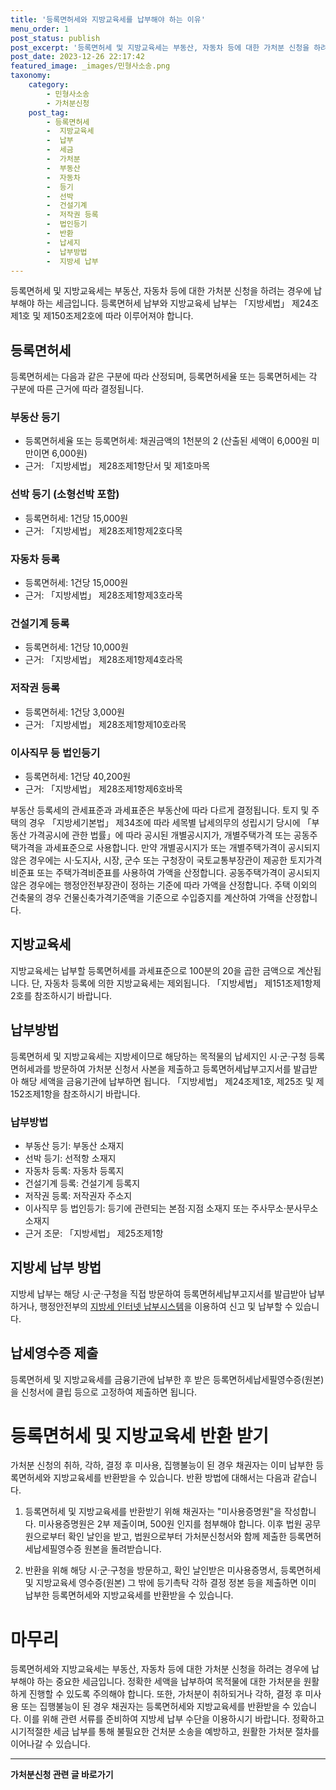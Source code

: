 ```yaml
---
title: '등록면허세와 지방교육세를 납부해야 하는 이유'
menu_order: 1
post_status: publish
post_excerpt: '등록면허세 및 지방교육세는 부동산, 자동차 등에 대한 가처분 신청을 하려는 경우에 납부해야 하는 세금입니다. 등록면허세 납부와 지방교육세 납부는  지방세법  제24조제1호 및 제150조제2호에 따라 이루어져야 합니다.'
post_date: 2023-12-26 22:17:42
featured_image: _images/민형사소송.png
taxonomy:
    category:
        - 민형사소송
        - 가처분신청
    post_tag:
        - 등록면허세
        -  지방교육세
        -  납부
        -  세금
        -  가처분
        -  부동산
        -  자동차
        -  등기
        -  선박
        -  건설기계
        -  저작권 등록
        -  법인등기
        -  반환
        -  납세지
        -  납부방법
        -  지방세 납부
---
```



등록면허세 및 지방교육세는 부동산, 자동차 등에 대한 가처분 신청을 하려는 경우에 납부해야 하는 세금입니다. 등록면허세 납부와 지방교육세 납부는 「지방세법」 제24조제1호 및 제150조제2호에 따라 이루어져야 합니다.

## 등록면허세

등록면허세는 다음과 같은 구분에 따라 산정되며, 등록면허세율 또는 등록면허세는 각 구분에 따른 근거에 따라 결정됩니다.

### 부동산 등기

- 등록면허세율 또는 등록면허세: 채권금액의 1천분의 2 (산출된 세액이 6,000원 미만이면 6,000원)
- 근거: 「지방세법」 제28조제1항단서 및 제1호마목

### 선박 등기 (소형선박 포함)

- 등록면허세: 1건당 15,000원
- 근거: 「지방세법」 제28조제1항제2호다목

### 자동차 등록

- 등록면허세: 1건당 15,000원
- 근거: 「지방세법」 제28조제1항제3호라목

### 건설기계 등록

- 등록면허세: 1건당 10,000원
- 근거: 「지방세법」 제28조제1항제4호라목

### 저작권 등록

- 등록면허세: 1건당 3,000원
- 근거: 「지방세법」 제28조제1항제10호라목

### 이사직무 등 법인등기

- 등록면허세: 1건당 40,200원
- 근거: 「지방세법」 제28조제1항제6호바목

부동산 등록세의 관세표준과 과세표준은 부동산에 따라 다르게 결정됩니다. 토지 및 주택의 경우 「지방세기본법」 제34조에 따라 세목별 납세의무의 성립시기 당시에 「부동산 가격공시에 관한 법률」에 따라 공시된 개별공시지가, 개별주택가격 또는 공동주택가격을 과세표준으로 사용합니다. 만약 개별공시지가 또는 개별주택가격이 공시되지 않은 경우에는 시·도지사, 시장, 군수 또는 구청장이 국토교통부장관이 제공한 토지가격비준표 또는 주택가격비준표를 사용하여 가액을 산정합니다. 공동주택가격이 공시되지 않은 경우에는 행정안전부장관이 정하는 기준에 따라 가액을 산정합니다. 주택 이외의 건축물의 경우 건물신축가격기준액을 기준으로 수입증지를 계산하여 가액을 산정합니다.

## 지방교육세

지방교육세는 납부할 등록면허세를 과세표준으로 100분의 20을 곱한 금액으로 계산됩니다. 단, 자동차 등록에 의한 지방교육세는 제외됩니다. 「지방세법」 제151조제1항제2호를 참조하시기 바랍니다.

## 납부방법

등록면허세 및 지방교육세는 지방세이므로 해당하는 목적물의 납세지인 시·군·구청 등록면허세과를 방문하여 가처분 신청서 사본을 제출하고 등록면허세납부고지서를 발급받아 해당 세액을 금융기관에 납부하면 됩니다. 「지방세법」 제24조제1호, 제25조 및 제152조제1항을 참조하시기 바랍니다.

### 납부방법

- 부동산 등기: 부동산 소재지
- 선박 등기: 선적항 소재지
- 자동차 등록: 자동차 등록지
- 건설기계 등록: 건설기계 등록지
- 저작권 등록: 저작권자 주소지
- 이사직무 등 법인등기: 등기에 관련되는 본점·지점 소재지 또는 주사무소·분사무소 소재지
- 근거 조문: 「지방세법」 제25조제1항

## 지방세 납부 방법

지방세 납부는 해당 시·군·구청을 직접 방문하여 등록면허세납부고지서를 발급받아 납부하거나, 행정안전부의 [지방세 인터넷 납부시스템](http://www.wetax.go.kr/)을 이용하여 신고 및 납부할 수 있습니다.

## 납세영수증 제출

등록면허세 및 지방교육세를 금융기관에 납부한 후 받은 등록면허세납세필영수증(원본)을 신청서에 클립 등으로 고정하여 제출하면 됩니다.

# 등록면허세 및 지방교육세 반환 받기

가처분 신청의 취하, 각하, 결정 후 미사용, 집행불능이 된 경우 채권자는 이미 납부한 등록면허세와 지방교육세를 반환받을 수 있습니다. 반환 방법에 대해서는 다음과 같습니다.

1. 등록면허세 및 지방교육세를 반환받기 위해 채권자는 "미사용증명원"을 작성합니다. 미사용증명원은 2부 제출이며, 500원 인지를 첨부해야 합니다. 이후 법원 공무원으로부터 확인 날인을 받고, 법원으로부터 가처분신청서와 함께 제출한 등록면허세납세필영수증 원본을 돌려받습니다.

2. 반환을 위해 해당 시·군·구청을 방문하고, 확인 날인받은 미사용증명서, 등록면허세 및 지방교육세 영수증(원본) 그 밖에 등기촉탁 각하 결정 정본 등을 제출하면 이미 납부한 등록면허세와 지방교육세를 반환받을 수 있습니다.

# 마무리

등록면허세와 지방교육세는 부동산, 자동차 등에 대한 가처분 신청을 하려는 경우에 납부해야 하는 중요한 세금입니다. 정확한 세액을 납부하여 목적물에 대한 가처분을 원활하게 진행할 수 있도록 주의해야 합니다. 또한, 가처분이 취하되거나 각하, 결정 후 미사용 또는 집행불능이 된 경우 채권자는 등록면허세와 지방교육세를 반환받을 수 있습니다. 이를 위해 관련 서류를 준비하여 지방세 납부 수단을 이용하시기 바랍니다. 정확하고 시기적절한 세금 납부를 통해 불필요한 건처분 소송을 예방하고, 원활한 가처분 절차를 이어나갈 수 있습니다.
<!-- wp:separator -->
<hr class="wp-block-separator has-alpha-channel-opacity"/>
<!-- /wp:separator -->

<!-- wp:group {"backgroundColor":"base","layout":{"type":"constrained"}} -->
<div class="wp-block-group has-base-background-color has-background"><!-- wp:paragraph {"align":"center","fontSize":"medium"} -->
<p class="has-text-align-center has-large-font-size"><strong>가처분신청 관련 글 바로가기</strong></p>
<!-- /wp:paragraph -->


<!-- wp:latest-posts
{"categories":[{"id":14597,"count":19,"description":"","link":"https://uknowlaw.com/category/%ea%b0%80%ec%b2%98%eb%b6%84%ec%8b%a0%ec%b2%ad/","name":"가처분신청","slug":"가처분신청","taxonomy":"category","parent":0,"meta":[],"_links":{"self":[{"href":"https://uknowlaw.com/wp-json/wp/v2/categories/14597"}],"collection":[{"href":"https://uknowlaw.com/wp-json/wp/v2/categories"}],"about":[{"href":"https://uknowlaw.com/wp-json/wp/v2/taxonomies/category"}],"wp:post_type":[{"href":"https://uknowlaw.com/wp-json/wp/v2/posts?categories=14597"}],"curies":[{"name":"wp","href":"https://api.w.org/{rel}","templated":true}]}}],"postsToShow":100,"excerptLength":28,"postLayout":"grid","columns":2,"featuredImageAlign":"left","featuredImageSizeSlug":"large","fontSize":"small"} /--></div>
<!-- /wp:group -->